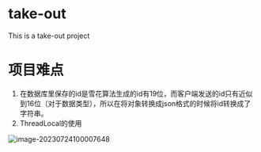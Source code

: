 # take-out
This is  a take-out project
# 项目难点
1. 在数据库里保存的id是雪花算法生成的id有19位，而客户端发送的id只有近似到16位（对于数据类型），所以在将对象转换成json格式的时候将id转换成了字符串。
2. ThreadLocal的使用

![image-20230724100007648](https://cdn.jsdelivr.net/gh/abc123l/ImagesForMD@main//image-20230724100007648.png)
